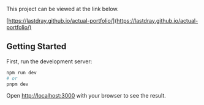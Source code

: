 This project can be viewed at the link below.

[https://lastdray.github.io/actual-portfolio/](https://lastdray.github.io/actual-portfolio/)

## Getting Started

First, run the development server:

```bash
npm run dev
# or
pnpm dev
```

Open [http://localhost:3000](http://localhost:3000) with your browser to see the result.
